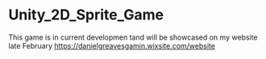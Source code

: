 # Unity_2D_Sprite_Game

This game is in current developmen tand will be showcased on my website late February https://danielgreavesgamin.wixsite.com/website
